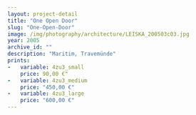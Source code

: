```yaml
---
layout: project-detail
title: "One Open Door"
slug: "One-Open-Door"
image: /img/photography/architecture/LEISKA_200503c03.jpg
year: 2005
archive_id: ""
description: "Maritim, Travemünde"
prints:
-   variable: 4zu3_small
    price: 90,00 €"
-   variable: 4zu3_medium
    price: "450,00 €"
-   variable: 4zu3_large
    price: "600,00 €"
---
```

